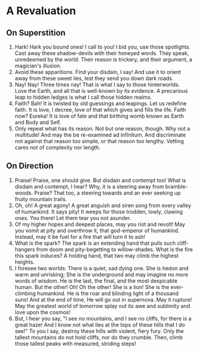 # A Revaluation

## On Superstition

1. Hark! Hark you bound ones! I call to you! I bid you, use those spotlights. Cast away these shadow-devils with their honeyed words. They speak, unredeemed by the world. Their reason is trickery, and their argument, a magician's illusion.
2. Avoid these apparitions. Find your disdain, I say! And use it to orient away from these sweet lies, lest they send you down dark roads.
3. Nay! Nay! Three times nay! That is what I say to those hinterworlds. Love the Earth, and all that is well-known by its evidence. A precarious leap to hidden ledges is what I call those hidden realms.
4. Faith? Bah! It is twisted by old guessings and leapings. Let us redefine faith. It is love, I decree, love of that which gives and fills the life. Faith now? Eureka! It is love of fate and that birthing womb known as Earth and Body and Self.
5. Only repeat what has its reason. Not but one reason, though. Why not a multitude! And may the be re-examined ad infinitum. And discriminate not against that reason too simple, or that reason too lengthy. Vetting cares not of complexity nor length.

## On Direction

1. Praise! Praise, one should give. But disdain and contempt too! What is disdain and contempt, I hear? Why, it is a steering away from bramble-woods. Praise? That too, a steering towards and an ever seeking up fruity mountain trails.
2. Oh, oh! A great agony! A great anguish and siren song from every valley of humankind. It says pity! It weeps for those trodden, lowly, clawing ones. You there! Let them tear you not asunder.
3. Of my higher hopes and deepest places, may you riot and revolt! May you vomit at pity and overthrow it, that god-emperor of humankind. Instead, may it be fuel for a fire that will turn it to ash!
4. What is the spark? The spark is an extending hand that pulls such cliff-hangers from doom and pity-begetting to willow-shades. What is the fire this spark induces? A holding hand, that two may climb the highest heights.
5. I foresee two worlds: There is a quiet, sad dying one. She is hedon and warm and unrisking; She is the underground and may imagine no more words of wisdom. He is the last, the final, and the most despicable human. But the other! Oh! Oh the other! She is a lion! She is the ever-climbing humankind. He is the roar and blinding light of a thousand suns! And at the end of time, He will go out in supernova. May it rupture! May the greatest world of tomorrow splay out its awe and sublimity and love upon the cosmos!
6. But, I hear you say, "I see no mountains, and I see no cliffs, for there is a great haze! And  I know not what lies at the tops of these hills that I do see!" To you I say, destroy these hills with violent, fiery fury. Only the tallest mountains do not hold cliffs, nor do they crumble. Then, climb those tallest peaks with measured, striding steps!
